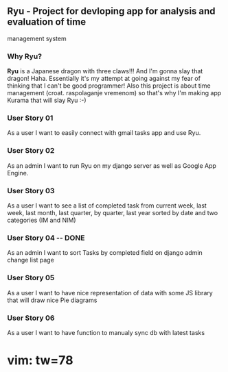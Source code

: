 ## Ryu - Project for devloping app for analysis and evaluation of time
management system

### Why Ryu?
**Ryu** is a Japanese dragon with three claws!!! And I'm gonna slay that
dragon! Haha. Essentially it's my attempt at going against my fear of
thinking that I can't be good programmer! Also this project is about time
management (croat. raspolaganje vremenom) so that's why I'm making app Kurama
that will slay Ryu :-) 

### User Story 01
As a user I want to easily connect with gmail tasks app and use Ryu.

### User Story 02
As an admin I want to run Ryu on my django server as well as Google App
Engine.

### User Story 03
As a user I want to see a list of completed task from current week, last week,
last month, last quarter, by quarter, last year sorted by date and two
categories (IM and NIM)

### User Story 04 -- DONE
As an admin I want to sort Tasks by completed field on django admin change
list page

### User Story 05
As a user I want to have nice representation of data with some JS library that
will draw nice Pie diagrams

### User Story 06
As a user I want to have function to manualy sync db with latest tasks

# vim: tw=78
